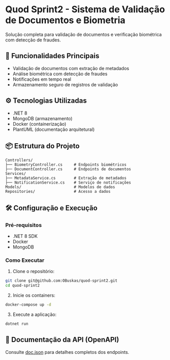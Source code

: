 # Quod Sprint2 - Sistema de Validação de Documentos e Biometria

Solução completa para validação de documentos e verificação biométrica com detecção de fraudes.

## 🚀 Funcionalidades Principais
- Validação de documentos com extração de metadados
- Análise biométrica com detecção de fraudes
- Notificações em tempo real
- Armazenamento seguro de registros de validação

## ⚙️ Tecnologias Utilizadas
- .NET 8
- MongoDB (armazenamento)
- Docker (containerização)
- PlantUML (documentação arquitetural)

## 📦 Estrutura do Projeto
```
Controllers/
├── BiometryController.cs     # Endpoints biométricos
├── DocumentController.cs     # Endpoints de documentos
Services/
├── MetadataService.cs        # Extração de metadados
├── NotificationService.cs    # Serviço de notificações
Models/                       # Modelos de dados
Repositories/                 # Acesso a dados
```

## 🛠️ Configuração e Execução

### Pré-requisitos
- .NET 8 SDK
- Docker
- MongoDB

### Como Executar
1. Clone o repositório:
```bash
git clone git@github.com:OBuskas/quod-sprint2.git
cd quod-sprint2
```

2. Inicie os containers:
```bash
docker-compose up -d
```

3. Execute a aplicação:
```bash
dotnet run
```

## 📄 Documentação da API (OpenAPI)
Consulte [doc.json](./doc.json) para detalhes completos dos endpoints.
